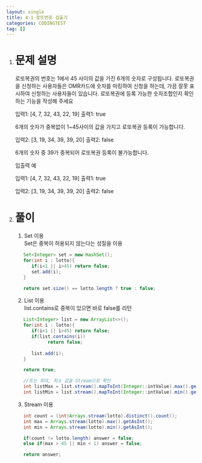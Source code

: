```yaml
---
layout: single
title: 4-1 로또번호 검출기
categories: CODINGTEST
tag: []
---
```


1. # 문제 설명
   로또복권의 번호는 1에서 45 사이의 값을 가진 6개의 숫자로 구성됩니다.
   로또복권을 신청하는 사용자들은 OMR카드에 숫자를 마킹하여 신청을 하는데, 가끔 잘못 표시하여 신청하는 사용자들이 있습니다.
   로또복권에 등록 가능한 숫자조합인지 확인하는 기능을 작성해 주세요

   입력1: [4, 7, 32, 43, 22, 19]
   출력1: true

   6개의 숫자가 중복없이 1~45사이의 값을 가지고 로또복권 등록이 가능합니다.

   입력2: [3, 19, 34, 39, 39, 20]
   출력2: false

   6개의 숫자 중 39가 중복되어 로또복권 등록이 불가능합니다.

   입출력 예

   입력1: [4, 7, 32, 43, 22, 19]
   출력1: true 

   입력2: [3, 19, 34, 39, 39, 20]
   출력2: false

1. # 풀이
   1) Set 이용   
   Set은 중복이 허용되지 않는다는 성질을 이용   
   ```java
      Set<Integer> set = new HashSet();
      for(int i : lotto){
         if(i<1 || i>45) return false;
         set.add(i);
      }

      return set.size() == lotto.length ? true : false;
   ```

   2) List 이용   
   list.contains로 중복이 있으면 바로 false를 리턴    
   ```java
      List<Integer> list = new ArrayList<>();
      for(int i : lotto){
         if(i<1 || i>45) return false;
         if(list.contains(i))
               return false;
         
         list.add(i);
      }

      return true;

      //또는 최대, 최소 값을 Stream으로 확인
      int listMax = list.stream().mapToInt(Integer::intValue).max().getAsInt();
      int listMin = list.stream().mapToInt(Integer::intValue).min().getAsInt();
   ```

   3) Stream 이용   
   ```java
      int count = (int)Arrays.stream(lotto).distinct().count();
      int max = Arrays.stream(lotto).max().getAsInt();
      int min = Arrays.stream(lotto).min().getAsInt();

      if(count != lotto.length) answer = false;
      else if(max > 45 || min < 1) answer = false;

      return answer;
   ```